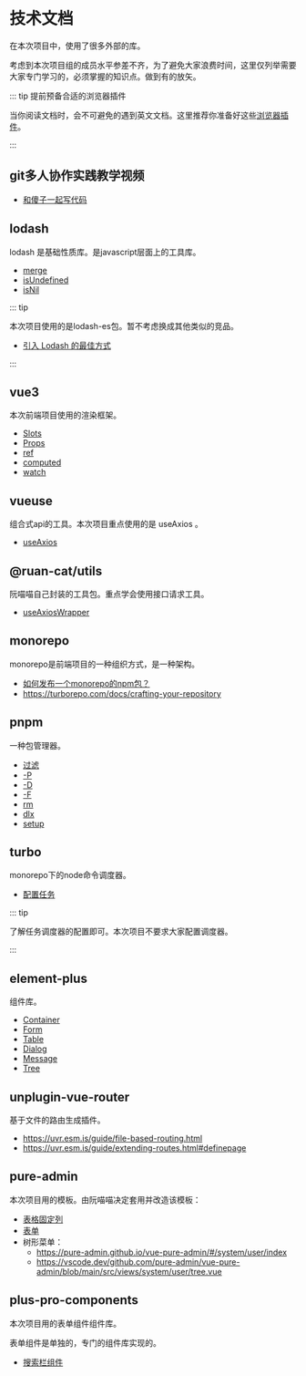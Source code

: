# 技术文档

在本次项目中，使用了很多外部的库。

考虑到本次项目组的成员水平参差不齐，为了避免大家浪费时间，这里仅列举需要大家专门学习的，必须掌握的知识点。做到有的放矢。

::: tip 提前预备合适的浏览器插件

当你阅读文档时，会不可避免的遇到英文文档。这里推荐你准备好这些[浏览器插件](../09oa/frontend-dev/chrome-extensions.md)。

:::

## git多人协作实践教学视频

- [和傻子一起写代码](https://www.bilibili.com/video/BV1udEuzrEa7/)

## lodash

lodash 是基础性质库。是javascript层面上的工具库。

- [merge](https://www.lodashjs.com/docs/lodash.merge)
- [isUndefined](https://www.lodashjs.com/docs/lodash.isUndefined)
- [isNil](https://www.lodashjs.com/docs/lodash.isNil)

::: tip

本次项目使用的是lodash-es包。暂不考虑换成其他类似的竞品。

- [引入 Lodash 的最佳方式](https://juejin.cn/post/6844904116544618503)

:::

## vue3

本次前端项目使用的渲染框架。

- [Slots](https://cn.vuejs.org/guide/components/slots.html)
- [Props](https://cn.vuejs.org/guide/components/props.html)
- [ref](https://cn.vuejs.org/api/reactivity-core.html#ref)
- [computed](https://cn.vuejs.org/api/reactivity-core.html#computed)
- [watch](https://cn.vuejs.org/api/reactivity-core.html#computed)

## vueuse

组合式api的工具。本次项目重点使用的是 useAxios 。

- [useAxios](https://vueuse.org/integrations/useAxios/)

## @ruan-cat/utils

阮喵喵自己封装的工具包。重点学会使用接口请求工具。

- [useAxiosWrapper](https://utils.ruan-cat.com/vueuse/useAxios/)

## monorepo

monorepo是前端项目的一种组织方式，是一种架构。

- [如何发布一个monorepo的npm包？](https://www.bilibili.com/video/BV1Aj411h7F2/)
- https://turborepo.com/docs/crafting-your-repository

## pnpm

一种包管理器。

- [过滤](https://pnpm.io/zh/filtering)
- [-P](https://pnpm.io/zh/cli/install#--prod--p)
- [-D](https://pnpm.io/zh/cli/install#--dev--d)
- [-F](https://pnpm.io/zh/cli/install#--filter-package_selector)
- [rm](https://pnpm.io/zh/cli/remove)
- [dlx](https://pnpm.io/zh/cli/dlx)
- [setup](https://pnpm.io/zh/cli/setup)

## turbo

monorepo下的node命令调度器。

- [配置任务](https://turborepo.com/docs/crafting-your-repository/configuring-tasks)

::: tip

了解任务调度器的配置即可。本次项目不要求大家配置调度器。

:::

## element-plus

组件库。

- [Container](https://element-plus.org/zh-CN/component/container.html)
- [Form](https://element-plus.org/zh-CN/component/form.html)
- [Table](https://element-plus.org/zh-CN/component/table.html)
- [Dialog](https://element-plus.org/zh-CN/component/dialog.html)
- [Message](https://element-plus.org/zh-CN/component/message.html)
- [Tree](https://element-plus.org/zh-CN/component/tree.html)

## unplugin-vue-router

基于文件的路由生成插件。

- https://uvr.esm.is/guide/file-based-routing.html
- https://uvr.esm.is/guide/extending-routes.html#definepage

## pure-admin

本次项目用的模板。由阮喵喵决定套用并改造该模板：

- [表格固定列](https://vscode.dev/github.com/pure-admin/vue-pure-admin/blob/main/src/views/table/base/fixColumn.vue)
- [表单](https://pure-admin.github.io/vue-pure-admin/#/form/index)
- 树形菜单：
  - https://pure-admin.github.io/vue-pure-admin/#/system/user/index
  - https://vscode.dev/github.com/pure-admin/vue-pure-admin/blob/main/src/views/system/user/tree.vue

## plus-pro-components

本次项目用的表单组件组件库。

表单组件是单独的，专门的组件库实现的。

- [搜索栏组件](https://plus-pro-components.com/components/search.html)
